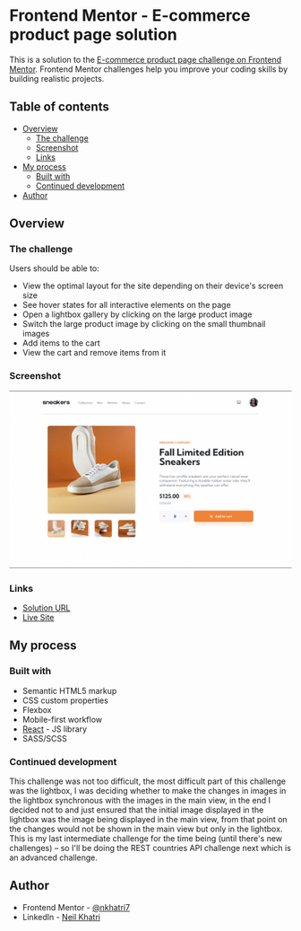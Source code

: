 # Frontend Mentor - E-commerce product page solution

This is a solution to the [E-commerce product page challenge on Frontend Mentor](https://www.frontendmentor.io/challenges/ecommerce-product-page-UPsZ9MJp6). Frontend Mentor challenges help you improve your coding skills by building realistic projects.

## Table of contents

- [Overview](#overview)
  - [The challenge](#the-challenge)
  - [Screenshot](#screenshot)
  - [Links](#links)
- [My process](#my-process)
  - [Built with](#built-with)
  - [Continued development](#continued-development)
- [Author](#author)

## Overview

### The challenge

Users should be able to:

- View the optimal layout for the site depending on their device's screen size
- See hover states for all interactive elements on the page
- Open a lightbox gallery by clicking on the large product image
- Switch the large product image by clicking on the small thumbnail images
- Add items to the cart
- View the cart and remove items from it

### Screenshot

![](./design/completed-screenshots/completed-desktop.png)

### Links

- [Solution URL](https://www.frontendmentor.io/challenges/ecommerce-product-page-UPsZ9MJp6/hub/mobile-first-ecommerce-product-page-built-with-react-and-scss-cwtLGJrj1)
- [Live Site](https://nkhatri7.github.io/e-commerce-product-page/)

## My process

### Built with

- Semantic HTML5 markup
- CSS custom properties
- Flexbox
- Mobile-first workflow
- [React](https://reactjs.org/) - JS library
- SASS/SCSS

### Continued development

This challenge was not too difficult, the most difficult part of this challenge was the lightbox, I was deciding whether to make the changes in images in the lightbox synchronous with the images in the main view, in the end I decided not to and just ensured that the initial image displayed in the lightbox was the image being displayed in the main view, from that point on the changes would not be shown in the main view but only in the lightbox. This is my last intermediate challenge for the time being (until there's new challenges) – so I'll be doing the REST countries API challenge next which is an advanced challenge.

## Author

- Frontend Mentor - [@nkhatri7](https://www.frontendmentor.io/profile/nkhatri7)
- LinkedIn - [Neil Khatri](https://www.linkedin.com/in/neilkhatri/)
